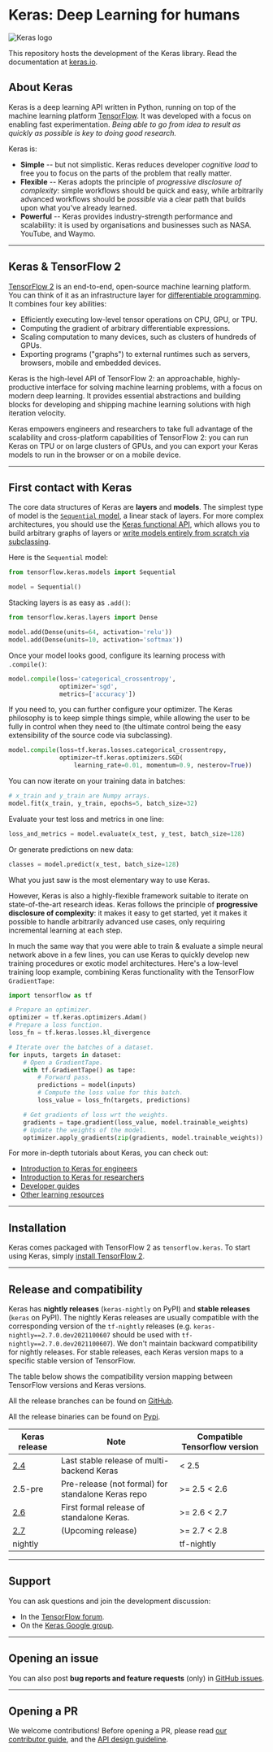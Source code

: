 # Keras: Deep Learning for humans

![Keras logo](https://s3.amazonaws.com/keras.io/img/keras-logo-2018-large-1200.png)

This repository hosts the development of the Keras library.
Read the documentation at [keras.io](https://keras.io/).

## About Keras

Keras is a deep learning API written in Python,
running on top of the machine learning platform [TensorFlow](https://github.com/tensorflow/tensorflow).
It was developed with a focus on enabling fast experimentation.
*Being able to go from idea to result as quickly as possible is key to doing good research.*

Keras is:

-   **Simple** -- but not simplistic. Keras reduces developer *cognitive load*
    to free you to focus on the parts of the problem that really matter.
-   **Flexible** -- Keras adopts the principle of *progressive disclosure of
    complexity*: simple workflows should be quick and easy, while arbitrarily
    advanced workflows should be *possible* via a clear path that builds upon
    what you've already learned.
-   **Powerful** -- Keras provides industry-strength performance and
    scalability:  it is used by organisations and businesses such as NASA. 
    YouTube, and Waymo.

---

## Keras & TensorFlow 2

[TensorFlow 2](https://www.tensorflow.org/) is an end-to-end, open-source machine learning platform.
You can think of it as an infrastructure layer for
[differentiable programming](https://en.wikipedia.org/wiki/Differentiable_programming).
It combines four key abilities:

- Efficiently executing low-level tensor operations on CPU, GPU, or TPU.
- Computing the gradient of arbitrary differentiable expressions.
- Scaling computation to many devices, such as clusters of hundreds of GPUs.
- Exporting programs ("graphs") to external runtimes such as servers, browsers, mobile and embedded devices.

Keras is the high-level API of TensorFlow 2: an approachable, highly-productive interface
for solving machine learning problems,
with a focus on modern deep learning. It provides essential abstractions and building blocks for developing
and shipping machine learning solutions with high iteration velocity.

Keras empowers engineers and researchers to take full advantage of the scalability
and cross-platform capabilities of TensorFlow 2: you can run Keras on TPU or on large clusters of GPUs,
and you can export your Keras models to run in the browser or on a mobile device.

---

## First contact with Keras

The core data structures of Keras are __layers__ and __models__.
The simplest type of model is the [`Sequential` model](/guides/sequential_model/), a linear stack of layers.
For more complex architectures, you should use the [Keras functional API](/guides/functional_api/),
which allows you to build arbitrary graphs of layers or [write models entirely from scratch via subclassing](/guides/making_new_layers_and_models_via_subclassing/).

Here is the `Sequential` model:

```python
from tensorflow.keras.models import Sequential

model = Sequential()
```

Stacking layers is as easy as `.add()`:

```python
from tensorflow.keras.layers import Dense

model.add(Dense(units=64, activation='relu'))
model.add(Dense(units=10, activation='softmax'))
```

Once your model looks good, configure its learning process with `.compile()`:

```python
model.compile(loss='categorical_crossentropy',
              optimizer='sgd',
              metrics=['accuracy'])
```

If you need to, you can further configure your optimizer. The Keras philosophy is to keep simple things simple,
while allowing the user to be fully in control when they need to (the ultimate control being the easy extensibility of the source code via subclassing).

```python
model.compile(loss=tf.keras.losses.categorical_crossentropy,
              optimizer=tf.keras.optimizers.SGD(
                  learning_rate=0.01, momentum=0.9, nesterov=True))
```

You can now iterate on your training data in batches:

```python
# x_train and y_train are Numpy arrays.
model.fit(x_train, y_train, epochs=5, batch_size=32)
```

Evaluate your test loss and metrics in one line:

```python
loss_and_metrics = model.evaluate(x_test, y_test, batch_size=128)
```

Or generate predictions on new data:

```python
classes = model.predict(x_test, batch_size=128)
```

What you just saw is the most elementary way to use Keras.

However, Keras is also a highly-flexible framework suitable to iterate on state-of-the-art research ideas.
Keras follows the principle of **progressive disclosure of complexity**: it makes it easy to get started,
yet it makes it possible to handle arbitrarily advanced use cases,
only requiring incremental learning at each step.

In much the same way that you were able to train & evaluate a simple neural network above in a few lines,
you can use Keras to quickly develop new training procedures or exotic model architectures.
Here's a low-level training loop example, combining Keras functionality with the TensorFlow `GradientTape`:

```python
import tensorflow as tf

# Prepare an optimizer.
optimizer = tf.keras.optimizers.Adam()
# Prepare a loss function.
loss_fn = tf.keras.losses.kl_divergence

# Iterate over the batches of a dataset.
for inputs, targets in dataset:
    # Open a GradientTape.
    with tf.GradientTape() as tape:
        # Forward pass.
        predictions = model(inputs)
        # Compute the loss value for this batch.
        loss_value = loss_fn(targets, predictions)

    # Get gradients of loss wrt the weights.
    gradients = tape.gradient(loss_value, model.trainable_weights)
    # Update the weights of the model.
    optimizer.apply_gradients(zip(gradients, model.trainable_weights))
```

For more in-depth tutorials about Keras, you can check out:

-   [Introduction to Keras for engineers](https://keras.io/getting_started/intro_to_keras_for_engineers/)
-   [Introduction to Keras for researchers](https://keras.io/getting_started/intro_to_keras_for_researchers/)
-   [Developer guides](https://keras.io/guides/)
-   [Other learning resources](https://keras.io/getting_started/learning_resources/)

---

## Installation

Keras comes packaged with TensorFlow 2 as `tensorflow.keras`.
To start using Keras, simply [install TensorFlow 2](https://www.tensorflow.org/install).

---

## Release and compatibility

Keras has **nightly releases** (`keras-nightly` on PyPI)
and **stable releases** (`keras` on PyPI).
The nightly Keras releases are usually compatible with the corresponding version
of the `tf-nightly` releases
(e.g. `keras-nightly==2.7.0.dev2021100607` should be
used with `tf-nightly==2.7.0.dev2021100607`).
We don't maintain backward compatibility for nightly releases.
For stable releases, each Keras
version maps to a specific stable version of TensorFlow.

The table below shows the compatibility version mapping
between TensorFlow versions and Keras versions.

All the release branches can be found on [GitHub](https://github.com/keras-team/keras/releases).

All the release binaries can be found on [Pypi](https://pypi.org/project/keras/#history).

| Keras release | Note      | Compatible Tensorflow version |
| -----------   | ----------- | -----------        |
| [2.4](https://github.com/keras-team/keras/releases/tag/2.4.0)  | Last stable release of multi-backend Keras | < 2.5
| 2.5-pre| Pre-release (not formal) for standalone Keras repo | >= 2.5 < 2.6
| [2.6](https://github.com/keras-team/keras/releases/tag/v2.6.0)    | First formal release of standalone Keras.  | >= 2.6 < 2.7
| [2.7](https://github.com/keras-team/keras/releases/tag/v2.7.0-rc0)    | (Upcoming release) | >= 2.7 < 2.8
| nightly|                                            | tf-nightly

---
## Support

You can ask questions and join the development discussion:

- In the [TensorFlow forum](https://discuss.tensorflow.org/).
- On the [Keras Google group](https://groups.google.com/forum/#!forum/keras-users).

---

## Opening an issue

You can also post **bug reports and feature requests** (only)
in [GitHub issues](https://github.com/keras-team/keras/issues).


---

## Opening a PR

We welcome contributions! Before opening a PR, please read
[our contributor guide](https://github.com/keras-team/keras/blob/master/CONTRIBUTING.md),
and the [API design guideline](https://github.com/keras-team/governance/blob/master/keras_api_design_guidelines.md).
